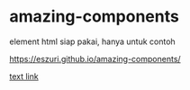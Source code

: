 # amazing-components
element html siap pakai, hanya untuk contoh

https://eszuri.github.io/amazing-components/

<a href="url" target="_blank">text link</a>
